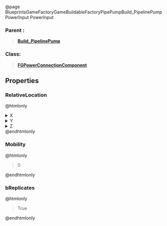 @page BlueprintsGameFactoryGameBuildableFactoryPipePumpBuild_PipelinePumpPowerInput PowerInput
### Parent :
<b><a href="_blueprints_game_factory_game_buildable_factory_pipe_pump_build__pipeline_pump.html"><blockquote>Build_PipelinePump</blockquote></a></b>
### Class:
<b><a href="_class_script_f_g_power_connection_component.html"><blockquote>FGPowerConnectionComponent</blockquote></a></b>
## Properties
### RelativeLocation
@htmlonly
<details>
 <summary>X</summary>
<blockquote>-70</blockquote>
</details>
<details>
 <summary>Y</summary>
<blockquote>-260</blockquote>
</details>
<details>
 <summary>Z</summary>
<blockquote>-30</blockquote>
</details>
@endhtmlonly

### Mobility
@htmlonly
<blockquote>0</blockquote>
@endhtmlonly

### bReplicates
@htmlonly
<blockquote>True</blockquote>
@endhtmlonly

